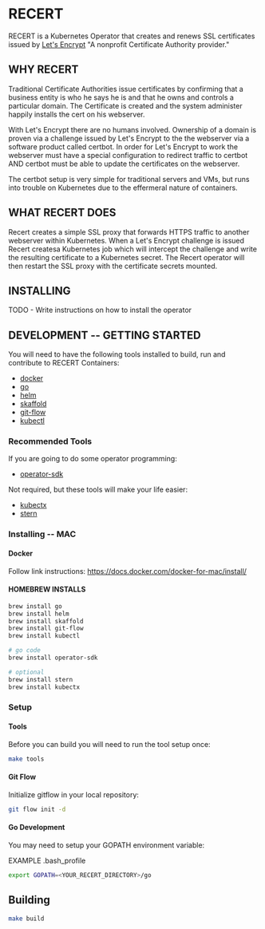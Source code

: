 # RECERT

RECERT is a Kubernetes Operator that creates and renews SSL certificates issued by [Let's Encrypt](http://letsencrypt.org) "A nonprofit Certificate Authority provider."


## WHY RECERT
Traditional Certificate Authorities issue certificates by confirming that a business entity is who he says he is and that he owns and controls a particular domain.  The Certificate is created and the system administer happily installs the cert on his webserver.

With Let's Encrypt there are no humans involved.  Ownership of a domain is proven via a challenge issued by Let's Encrypt to the the webserver via a software product called certbot.  In order for Let's Encrypt to work the webserver must have a special configuration to redirect traffic to certbot AND certbot must be able to update the certificates on the webserver.

The certbot setup is very simple for traditional servers and VMs, but runs into trouble on Kubernetes due to the effermeral nature of containers.

## WHAT RECERT DOES
Recert creates a simple SSL proxy that forwards HTTPS traffic to another webserver within Kubernetes. When a Let's Encrypt challenge is issued Recert createsa Kubernetes job which will intercept the challenge and write the resulting certificate to a Kubernetes secret.  The Recert operator will then restart the SSL proxy with the certificate secrets mounted.


## INSTALLING

TODO - Write instructions on how to install the operator

## DEVELOPMENT -- GETTING STARTED 

You will need to have the following tools installed to build, run and contribute to RECERT Containers:

* [docker](https://docs.docker.com/get-docker/)
* [go](https://golang.org/doc/install)
* [helm](https://helm.sh/docs/intro/install/)
* [skaffold](https://skaffold.dev/docs/install/)
* [git-flow](https://github.com/nvie/gitflow/wiki/Installation)
* [kubectl](https://kubernetes.io/docs/tasks/tools/install-kubectl/)

### Recommended Tools

If you are going to do some operator programming:

* [operator-sdk](https://docs.openshift.com/container-platform/4.1/applications/operator_sdk/osdk-getting-started.html#osdk-installing-cli_osdk-getting-started)

Not required, but these tools will make your life easier:
* [kubectx](https://github.com/ahmetb/kubectx)
* [stern](https://github.com/wercker/stern)

### Installing -- MAC

#### Docker
Follow link instructions:
<https://docs.docker.com/docker-for-mac/install/>

#### HOMEBREW INSTALLS
```bash
brew install go
brew install helm
brew install skaffold
brew install git-flow
brew install kubectl

# go code
brew install operator-sdk

# optional
brew install stern
brew install kubectx
```

### Setup

#### Tools
Before you can build you will need to run the tool setup once:

```bash
make tools
```

#### Git Flow
Initialize gitflow in your local repository:

```bash
git flow init -d
```

#### Go Development

You may need to setup your GOPATH environment variable: 

EXAMPLE .bash_profile
```bash
export GOPATH=<YOUR_RECERT_DIRECTORY>/go
```

## Building

```bash
make build
```
